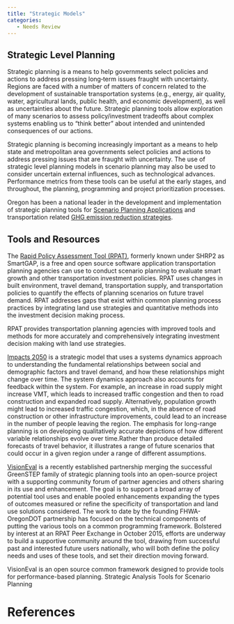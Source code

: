 ```yaml
---
title: "Strategic Models"
categories:
   - Needs Review
---
```


Strategic Level Planning
------------------------

Strategic planning is a means to help governments select policies and actions to address pressing long‐term
issues fraught with uncertainty. Regions are faced with a number of matters of concern related to the
development of sustainable transportation systems (e.g., energy, air quality, water, agricultural lands, public
health, and economic development), as well as uncertainties about the future. Strategic planning tools allow
exploration of many scenarios to assess policy/investment tradeoffs about complex systems enabling us to
“think better” about intended and unintended consequences of our actions.

Strategic planning is becoming increasingly important as a means to help state and metropolitan area governments select policies and actions to address pressing issues that are fraught with uncertainty. The use of strategic level planning models in scenario planning may also be used to consider uncertain external influences, such as technological advances. Performance metrics from these tools can be useful at the early stages, and throughout, the planning, programming and project prioritization processes.

Oregon has been a national leader in the development and implementation of strategic planning tools for [Scenario Planning Applications](http://www.oregon.gov/ODOT/TD/OSTI/Pages/scenario_planning.aspx) and transportation related
[GHG emission reduction strategies](http://www.oregon.gov/ODOT/TD/OSTI/Pages/STS.aspx).

Tools and Resources
-------------------

The [Rapid Policy Assessment Tool (RPAT)](https://planningtools.transportation.org/551/rapid-policy-analysis-tool.html), formerly known under SHRP2 as SmartGAP, is a free and open source software application transportation planning agencies can use to conduct scenario planning to evaluate smart growth and other transportation investment policies. RPAT uses changes in built environment, travel demand, transportation supply, and transportation policies to quantify the effects of planning scenarios on future travel demand. RPAT addresses gaps that exist within common planning process practices by integrating land use strategies and quantitative methods into the investment decision making process.

RPAT provides transportation planning agencies with improved tools and methods for more accurately and comprehensively integrating investment decision making with land use strategies.

[Impacts 2050](http://www.trb.org/Main/Blurbs/171200.aspx) is a strategic model that uses a systems dynamics approach to understanding the fundamental relationships between social and demographic factors and travel demand, and how these relationships might change over time. The system dynamics approach also accounts for feedback within the system. For example, an increase in road supply might increase VMT, which leads to increased traffic congestion and then to road construction and expanded road supply. Alternatively, population growth might lead to increased traffic congestion, which, in the absence of road construction or other infrastructure improvements, could lead to an increase in the number of people leaving the region. The emphasis for long-range planning is on developing qualitatively accurate depictions of how different variable relationships evolve over time.Rather than produce detailed forecasts of travel behavior, it illustrates a range of future scenarios that could occur in a given region under a range of different assumptions.

[VisionEval](https://gregorbj.github.io/VisionEval/) is a recently established partnership merging the successful GreenSTEP family of strategic planning tools into an open-source project with a supporting community forum of partner agencies and others sharing in its use and enhancement. The goal is to support a broad array of potential tool uses and enable pooled enhancements expanding the types of outcomes measured or refine the specificity of transportation and land use solutions considered. The work to date by the founding FHWA-OregonDOT partnership has focused on the technical components of putting the various tools on a common programming framework. Bolstered by interest at an RPAT Peer Exchange in October 2015, efforts are underway to build a supportive community around the tool, drawing from successful past and interested future users nationally, who will both define the policy needs and uses of these tools, and set their direction moving forward.

VisionEval is an open source common framework designed to provide tools for performance-based planning.
Strategic Analysis Tools for Scenario Planning

References
==========

